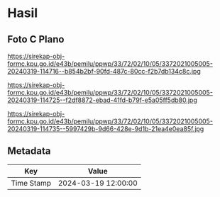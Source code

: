 # Hasil

## Foto C Plano

https://sirekap-obj-formc.kpu.go.id/e43b/pemilu/ppwp/33/72/02/10/05/3372021005005-20240319-114716--b854b2bf-90fd-487c-80cc-f2b7db134c8c.jpg

https://sirekap-obj-formc.kpu.go.id/e43b/pemilu/ppwp/33/72/02/10/05/3372021005005-20240319-114725--f2df8872-ebad-41fd-b79f-e5a05ff5db80.jpg

https://sirekap-obj-formc.kpu.go.id/e43b/pemilu/ppwp/33/72/02/10/05/3372021005005-20240319-114735--5997429b-9d66-428e-9d1b-21ea4e0ea85f.jpg


## Metadata

| Key        | Value               |
| ---------- | ------------------- |
| Time Stamp | 2024-03-19 12:00:00 |




